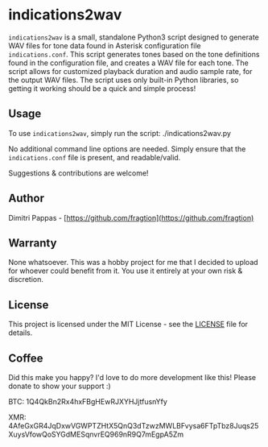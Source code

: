 # indications2wav

`indications2wav` is a small, standalone Python3 script designed to generate WAV files for tone data found in Asterisk configuration file `indications.conf`.
This script generates tones based on the tone definitions found in the configuration file, and creates a WAV file for each tone.
The script allows for customized playback duration and audio sample rate, for the output WAV files.
The script uses only built-in Python libraries, so getting it working should be a quick and simple process!

## Usage

To use `indications2wav`, simply run the script:
./indications2wav.py

No additional command line options are needed. Simply ensure that the `indications.conf` file is present, and readable/valid.

Suggestions & contributions are welcome!

## Author

Dimitri Pappas - [https://github.com/fragtion](https://github.com/fragtion)

## Warranty

None whatsoever. This was a hobby project for me that I decided to upload for whoever could benefit from it. You use it entirely at your own risk & discretion.

## License

This project is licensed under the MIT License - see the [LICENSE](LICENSE) file for details.


## Coffee

Did this make you happy? I'd love to do more development like this! Please donate to show your support :)

BTC: 1Q4QkBn2Rx4hxFBgHEwRJXYHJjtfusnYfy

XMR: 4AfeGxGR4JqDxwVGWPTZHtX5QnQ3dTzwzMWLBFvysa6FTpTbz8Juqs25XuysVfowQoSYGdMESqnvrEQ969nR9Q7mEgpA5Zm
